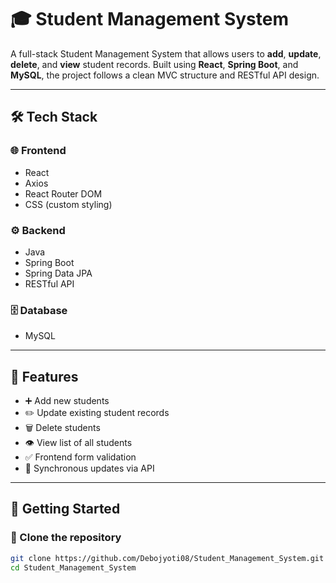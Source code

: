 # 🎓 Student Management System

A full-stack Student Management System that allows users to **add**, **update**, **delete**, and **view** student records. Built using **React**, **Spring Boot**, and **MySQL**, the project follows a clean MVC structure and RESTful API design.

---

## 🛠 Tech Stack

### 🌐 Frontend
- React
- Axios
- React Router DOM
- CSS (custom styling)

### ⚙️ Backend
- Java
- Spring Boot
- Spring Data JPA
- RESTful API

### 🗄️ Database
- MySQL

---

## 📸 Features

- ➕ Add new students
- ✏️ Update existing student records
- 🗑️ Delete students
- 👁️ View list of all students
- ✅ Frontend form validation
- 🔄 Synchronous updates via API

---

## 🚀 Getting Started

### 📁 Clone the repository
```bash
git clone https://github.com/Debojyoti08/Student_Management_System.git
cd Student_Management_System

